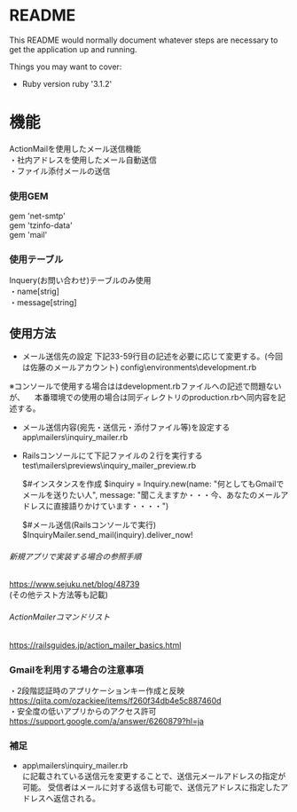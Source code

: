 # README

This README would normally document whatever steps are necessary to get the
application up and running.

Things you may want to cover:

* Ruby version
ruby '3.1.2'


# 機能
ActionMailを使用したメール送信機能  
・社内アドレスを使用したメール自動送信  
・ファイル添付メールの送信  

### 使用GEM
gem 'net-smtp'  
gem 'tzinfo-data'  
gem 'mail'  


### 使用テーブル
Inquery(お問い合わせ)テーブルのみ使用  
・name[strig]  
・message[string]  



## 使用方法
* メール送信先の設定
下記33-59行目の記述を必要に応じて変更する。(今回は佐藤のメールアカウント) 
config\environments\development.rb  

※コンソールで使用する場合ははdevelopment.rbファイルへの記述で問題ないが、 
　本番環境での使用の場合は同ディレクトリのproduction.rbへ同内容を記述する。  

* メール送信内容(宛先・送信元・添付ファイル等)を設定する
app\mailers\inquiry_mailer.rb

* Railsコンソールにて下記ファイルの２行を実行する
test\mailers\previews\inquiry_mailer_preview.rb

    $#インスタンスを作成
    $inquiry = Inquiry.new(name: "何としてもGmailでメールを送りたい人", message: "聞こえますか・・・今、あなたのメールアドレスに直接語りかけています・・・・")
    
    $#メール送信(Railsコンソールで実行)
    $InquiryMailer.send_mail(inquiry).deliver_now!

###### 新規アプリで実装する場合の参照手順
https://www.sejuku.net/blog/48739  
(その他テスト方法等も記載)

###### ActionMailerコマンドリスト
https://railsguides.jp/action_mailer_basics.html  


### Gmailを利用する場合の注意事項
・2段階認証時のアプリケーションキー作成と反映
https://qiita.com/ozackiee/items/f260f34db4e5c887460d  
・安全度の低いアプリからのアクセス許可  
https://support.google.com/a/answer/6260879?hl=ja  

### 補足
* app\mailers\inquiry_mailer.rb  
に記載されている送信元を変更することで、送信元メールアドレスの指定が可能。 
受信者はメールに対する返信も可能で、送信元アドレスに指定したアドレスへ返信される。  